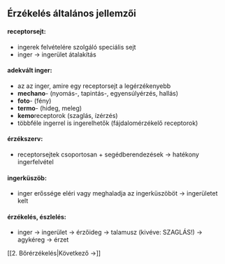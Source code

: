 ## Érzékelés általános jellemzői
#### receptorsejt:
- ingerek felvételére szolgáló speciális sejt
 - inger $\to$ ingerület átalakítás
#### adekvált inger:
- az az inger, amire egy receptorsejt a legérzékenyebb
- **mechano**- (nyomás-, tapintás-, egyensúlyérzés, hallás)
- **foto**- (fény)
- **termo**- (hideg, meleg)
- **kemo**receptorok (szaglás, ízérzés)
- többféle ingerrel is ingerelhetők (fájdalomérzékelő receptorok)
#### érzékszerv:
- receptorsejtek csoportosan + segédberendezések $\to$ hatékony ingerfelvétel
#### ingerküszöb:
- inger erőssége eléri vagy meghaladja az ingerküszöböt → ingerületet kelt
#### érzékelés, észlelés:
- inger $\to$ ingerület $\to$ érzőideg $\to$ talamusz (kivéve: SZAGLÁS!) $\to$ agykéreg $\to$ érzet

[[2. Bőrérzékelés|Következő →]]